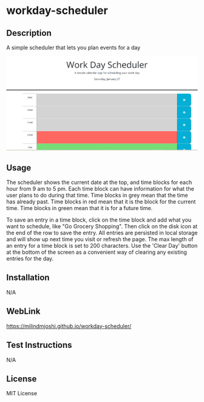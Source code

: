 # workday-scheduler

## Description
A simple scheduler that lets you plan events for a day

![Screenshot](./assets/images/05-demo.png)

## Usage
The scheduler shows the current date at the top, and time blocks for each hour from 9 am to 5 pm. Each time block can have information for what the user plans to do during that time. Time blocks in grey mean that the time has already past. Time blocks in red mean that it is the  block for the current time. Time blocks in
green mean that it is for a future time.

To save an entry in a time block, click on the time block and add what you want to
schedule, like "Go Grocery Shopping". Then click on the disk icon at the end of the
row to save the entry. All entries are persisted in local storage and will show up next time you visit or refresh the page. The max length of an entry for a time block is set to 200 characters. Use the 'Clear Day' button at the bottom of the screen as a convenient way of clearing any existing entries for the day. 

## Installation
N/A

## WebLink
https://milindmjoshi.github.io/workday-scheduler/

## Test Instructions
N/A

## License
MIT License
